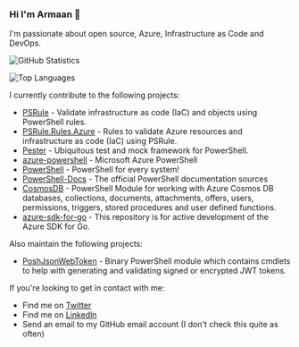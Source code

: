 ### Hi I'm Armaan 👋

I'm passionate about open source, Azure, Infrastructure as Code and DevOps.

![GitHub Statistics](https://github-readme-stats.vercel.app/api?username=ArmaanMcleod&theme=tokyonight)

![Top Languages](https://github-readme-stats.vercel.app/api/top-langs/?username=ArmaanMcleod&theme=tokyonight&layout=compact&hide=jupyter%20notebook,Prolog,Haskell,ShaderLab,Makefile,Shell,HTML,HCL,BatchFile,CSS)

I currently contribute to the following projects:

- [PSRule] - Validate infrastructure as code (IaC) and objects using PowerShell rules.
- [PSRule.Rules.Azure] - Rules to validate Azure resources and infrastructure as code (IaC) using PSRule.
- [Pester] - Ubiquitous test and mock framework for PowerShell.
- [azure-powershell] - Microsoft Azure PowerShell
- [PowerShell] - PowerShell for every system!
- [PowerShell-Docs] - The official PowerShell documentation sources
- [CosmosDB] - PowerShell Module for working with Azure Cosmos DB databases, collections, documents, attachments, offers, users, permissions, triggers, stored procedures and user defined functions.
- [azure-sdk-for-go] - This repository is for active development of the Azure SDK for Go.

Also maintain the following projects:

- [PoshJsonWebToken] - Binary PowerShell module which contains cmdlets to help with generating and validating signed or encrypted JWT tokens.

If you're looking to get in contact with me:

- Find me on [Twitter]
- Find me on [Linkedln]
- Send an email to my GitHub email account (I don't check this quite as often)

[PSRule]: https://github.com/microsoft/PSRule
[PSRule.Rules.Azure]: https://github.com/Azure/PSRule.Rules.Azure
[Pester]: https://github.com/pester/Pester
[azure-powershell]: https://github.com/Azure/azure-powershell
[PowerShell]: https://github.com/PowerShell/PowerShell
[Twitter]: https://twitter.com/McleodArmaan
[Linkedln]: https://www.linkedin.com/in/armaan-mcleod-533452137/
[CosmosDB]: https://github.com/PlagueHO/CosmosDB
[PowerShell-Docs]: https://github.com/MicrosoftDocs/PowerShell-Docs
[PoshJsonWebToken]: https://github.com/ArmaanMcleod/PoshJsonWebToken
[azure-sdk-for-go]: https://github.com/Azure/azure-sdk-for-go
